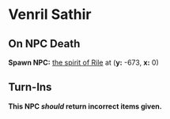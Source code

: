 # Venril Sathir


## On NPC Death

**Spawn NPC:**  [the spirit of Rile](/npc/105187) at (**y:** -673, **x:** 0)


## Turn-Ins



**This NPC *should* return incorrect items given.**
